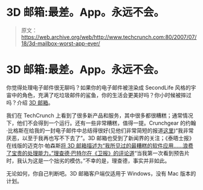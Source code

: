 # 3D 邮箱:最差。App。永远不会。

> 原文：<https://web.archive.org/web/http://www.techcrunch.com:80/2007/07/18/3d-mailbox-worst-app-ever/>

# 3D 邮箱:最差。App。永远不会。

你觉得处理电子邮件很无聊吗？如果你的电子邮件被渲染成 SecondLife 风格的宇宙中的角色，充满了吃垃圾邮件的鲨鱼，你的生活会更美好吗？你小时候被摔过吗？介绍 [3D 邮箱](https://web.archive.org/web/20220124144247/http://www.3dmailbox.com/)。

我们在 TechCrunch 上看到了很多新产品和服务，其中很多都很糟糕；通常情况下，他们不会得到一个运行。还有一些非常糟糕，值得一提。Crunchgear 的约翰·比格斯在给我的一封电子邮件中总结得很好(见他们非常简短的报道[这里](https://web.archive.org/web/20220124144247/http://crunchgear.com/2007/07/18/3d-mailbox-my-eyes/))“我非常厌恶，以至于我再也写不下去了”。3D 邮箱也受到了新闻界的关注；《泰晤士报》在线版的迈克尔·帕森斯[将 3D 邮箱描述为“我所见过的最糟糕的软件应用……浪费了宝贵的处理能力，”理查德·巴特尔在《卫报》的](https://web.archive.org/web/20220124144247/http://technology.timesonline.co.uk/tol/news/tech_and_web/the_web/article1973299.ece?openComment=true)[评论道](https://web.archive.org/web/20220124144247/http://blogs.guardian.co.uk/games/archives/2007/07/17/id_close_world_of_warcraft_mud_creator_richard_bartle_on_the_state_of_virtual_worlds.html)“当我第一次看到预告片时，我认为这是一个拙劣的模仿。”不幸的是，理查德，事实并非如此。

无论如何，你自己判断吧。3D 邮箱客户端仅适用于 Windows，没有 Mac 版本的计划。